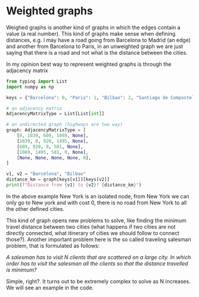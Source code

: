 # Weighted graphs

Weighed graphs is another kind of graphs in which the edges contain a value (a real number). This kind of graphs make sense when defining distances, e.g. I may have a road going from Barcelona to Madrid (an edge) and another from Barcelona to Paris, in an unweighted graph we are just saying that there is a road and not what is the distance between the cities.

In my opinion best way to represent weighted graphs is through the adjacency matrix

```python
from typing import List
import numpy as np

keys = {"Barcelona": 0, "Paris": 1, "Bilbao": 2, "Santiago de Compostela": 3, "New York": 5}

# an adjacency matrix
AdjacencyMatrixType = List[List[int]]

# an undirected graph (highways are two way)
graph: AdjacencyMatrixType = [
	[0, 1039, 609, 1089, None],
	[1039, 0, 920, 1495, None],
	[609, 920, 0, 581, None],
	[1089, 1495, 581, 0, None],
	[None, None, None, None, 0],
]

v1, v2 = "Barcelona", "Bilbao"
distance_km = graph[keys[v1]][keys[v2]]
print(f"Distance from {v1} to {v2}? {distance_km}")

```
In the above example New York is an isolated node, from New York we can only go to New york and with cost 0, there is no road from New York to all the other defined cities.

This kind of graph opens new problems to solve, like finding the minimum travel distance between two cities (what happens if two cities are not directly connected, what itinerary of cities we should follow to connect those?). Another important problem here is the so called traveling salesman problem, that is formulated as follows:

*A salesman has to visit N clients that are scattered on a large city. In which order has to visit the salesman all the clients so that the distance travelled is minimum?*

Simple, right?. It turns out to be extremely complex to solve as N increases. We will see an example in the code. 
